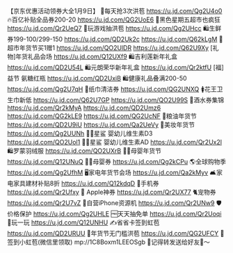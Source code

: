【京东优惠活动领券大全1月9日】
🧧每天抢3次洪苞
https://u.jd.com/Qg2U4o0
🔥百亿补贴全品券200-20
https://u.jd.com/QG2UoE6
🛒黑色星期五超市也疯狂
https://u.jd.com/Qr2UeQ7
🎰玩游戏抽洪苞
https://u.jd.com/Qg2UHcc
🛍生鲜券199-100/299-150
https://u.jd.com/QD2Uk2c
https://u.jd.com/Q62kLgM
🎁超市年货节买1赠1
https://u.jd.com/QO2UlDR
https://u.jd.com/Q62U9Xy
[礼物]年货礼品会场
https://u.jd.com/Q12UXf9 
🛍吉利莲新年礼盒
https://u.jd.com/QD2U54L
🛍元朗荣华新年礼盒
https://u.jd.com/Qr2ktfU
[福]益节 氨糖红瓶 
https://u.jd.com/QD2UxiB
🛍健康礼品叠满200-50
https://u.jd.com/Qg2U7qH
🧻纸巾清洁券
https://u.jd.com/QG2UNXQ
🚺花王卫生巾新低
https://u.jd.com/Q62U7GP
https://u.jd.com/QO2U99S
🥃酒水券集锦
https://u.jd.com/Qr2kMyA
https://u.jd.com/QD2Umz6
https://u.jd.com/QG2kLE9
https://u.jd.com/QG2UcNF
🍚粮油年货节
https://u.jd.com/QD2U9iU
https://u.jd.com/Qa2UeVy
💄美妆年货节
https://u.jd.com/Qg2UUNh
👶🏻星鲨 婴幼儿维生素D3
https://u.jd.com/QO2Uol1
👶🏻星鲨 婴幼儿维生素AD
https://u.jd.com/Qr2Ux2l
🛍罗蒙羽绒服
https://u.jd.com/QO2UXrB
👶🏻母婴年货节
https://u.jd.com/Q12UNuQ
👶🏻母婴券
https://u.jd.com/Qg2kCPu
🌎全球购物季
https://u.jd.com/Qg2UfhM
🖥家电年货节会场
https://u.jd.com/Qa2kMyv
🛋家电家具建材补贴8折
https://u.jd.com/Q12kdqD
📱手机券
https://u.jd.com/Qr2Ufxy
 Apple神券
https://u.jd.com/Qr2UX77
🐈宠物券
https://u.jd.com/Qr2U7vZ
📱自营iPhone资源机
https://u.jd.com/Qr2UNw9
🛡价格保护
https://u.jd.com/Qg2UHLE
🆓天天抽免单
https://u.jd.com/Qr2Uoqi
🎰玩一玩
https://u.jd.com/Q12UNHU
✍省省卡签到虹苞
https://u.jd.com/QD2URUU
🧧年货节无门槛洪苞
https://u.jd.com/QG2UFCY
🧧签到小虹苞(微信里领取)
mp://1C8Boxm1LEEOSgb
🥳记得转发送给好友🤩～